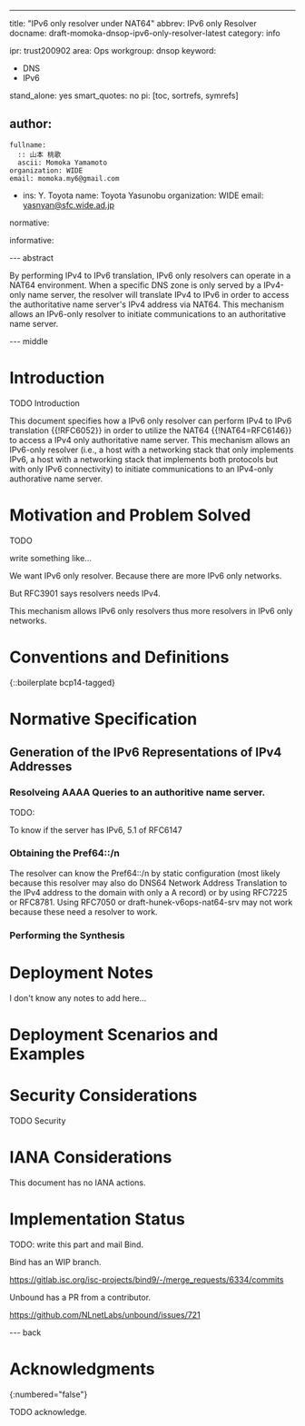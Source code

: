---
title: "IPv6 only resolver under NAT64"
abbrev: IPv6 only Resolver
docname: draft-momoka-dnsop-ipv6-only-resolver-latest
category: info

ipr: trust200902
area: Ops
workgroup: dnsop
keyword:
  - DNS
  - IPv6

stand_alone: yes
smart_quotes: no
pi: [toc, sortrefs, symrefs]

author:
 -
    fullname:
      :: 山本 桃歌
      ascii: Momoka Yamamoto
    organization: WIDE
    email: momoka.my6@gmail.com

 -
    ins: Y. Toyota
    name: Toyota Yasunobu
    organization: WIDE
    email: yasnyan@sfc.wide.ad.jp


normative:




informative:





--- abstract

By performing IPv4 to IPv6 translation, IPv6 only resolvers can operate in a NAT64 environment.
When a specific DNS zone is only served by a IPv4-only name server, the resolver will translate IPv4 to IPv6 in order to access the authoritative name server's IPv4 address via NAT64.
This mechanism allows an IPv6-only resolver to initiate communications to an authoritative name server.

--- middle

# Introduction

TODO Introduction

This document specifies how a IPv6 only resolver can perform IPv4 to IPv6 translation {{!RFC6052}} in order to utilize the NAT64 {{!NAT64=RFC6146}} to access a IPv4 only authoritative name server.
This mechanism allows an IPv6-only resolver (i.e., a host with a networking stack that only implements IPv6, a host with a
networking stack that implements both protocols but with only IPv6
connectivity) to initiate communications to an IPv4-only authorative name server.


# Motivation and Problem Solved
TODO

write something like...

We want IPv6 only resolver. Because there are more IPv6 only networks.

But RFC3901 says resolvers needs IPv4.

This mechanism allows IPv6 only resolvers thus more resolvers in IPv6 only networks.

# Conventions and Definitions

{::boilerplate bcp14-tagged}

# Normative Specification

## Generation of the IPv6 Representations of IPv4 Addresses
### Resolveing AAAA Queries to an authoritive name server.
TODO:

To know  if the server has IPv6, 5.1 of RFC6147
### Obtaining the Pref64::/n
The resolver can know the Pref64::/n by static configuration
(most likely because this resolver may also do DNS64 Network Address Translation to the IPv4 address to the domain with only a A record)
or by using RFC7225 or RFC8781.
Using RFC7050 or draft-hunek-v6ops-nat64-srv may not work because these need a resolver to work.
### Performing the Synthesis



# Deployment Notes
I don't know any notes to add here...


# Deployment Scenarios and Examples


# Security Considerations

TODO Security


# IANA Considerations

This document has no IANA actions.

# Implementation Status
TODO: write this part and mail Bind.

Bind has an WIP branch.

https://gitlab.isc.org/isc-projects/bind9/-/merge_requests/6334/commits

Unbound has a PR from a contributor.


https://github.com/NLnetLabs/unbound/issues/721

--- back

# Acknowledgments
{:numbered="false"}

TODO acknowledge.
